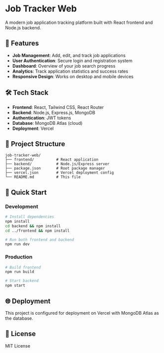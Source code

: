 # Job Tracker Web

A modern job application tracking platform built with React frontend and Node.js backend.

## 🚀 Features

- **Job Management**: Add, edit, and track job applications
- **User Authentication**: Secure login and registration system
- **Dashboard**: Overview of your job search progress
- **Analytics**: Track application statistics and success rates
- **Responsive Design**: Works on desktop and mobile devices

## 🛠️ Tech Stack

- **Frontend**: React, Tailwind CSS, React Router
- **Backend**: Node.js, Express.js, MongoDB
- **Authentication**: JWT tokens
- **Database**: MongoDB Atlas (cloud)
- **Deployment**: Vercel

## 📁 Project Structure

```
job-tracker-web/
├── frontend/          # React application
├── backend/           # Node.js/Express server
├── package.json       # Root package manager
├── vercel.json        # Vercel deployment config
└── README.md          # This file
```

## 🚀 Quick Start

### Development
```bash
# Install dependencies
npm install
cd backend && npm install
cd ../frontend && npm install

# Run both frontend and backend
npm run dev
```

### Production
```bash
# Build frontend
npm run build

# Start backend
npm start
```

## 🌐 Deployment

This project is configured for deployment on Vercel with MongoDB Atlas as the database.

## 📝 License

MIT License
